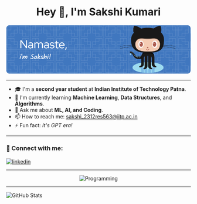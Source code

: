 <h1 align="center">Hey 👋, I'm Sakshi Kumari</h1>

<p align="center">
  <img src="https://raw.githubusercontent.com/272006Sakshi/272006Sakshi/main/github-header-image.png
" alt="Banner Image" />
</p>

---

- 🎓 I'm a **second year student** at **Indian Institute of Technology Patna**.
- 🌱 I'm currently learning **Machine Learning**, **Data Structures**, and **Algorithms**.
- 💬 Ask me about **ML, AI, and Coding**.
- 📫 How to reach me: [sakshi_2312res563@iitp.ac.in](mailto:sakshi_2312res563@iitp.ac.in)
- ⚡ Fun fact: *It's GPT era!*

---

<h3>📲 Connect with me:</h3>

<p align="left">
  
  <a href="https://www.linkedin.com/in/sakshi-kumari-b064a5296/" target="blank">
    <img align="center" src="https://img.shields.io/badge/LinkedIn-0A66C2?style=for-the-badge&logo=linkedin&logoColor=white" alt="linkedin" />
  </a>
  
</p>

---

<p align="center">
  <img src="[YOUR_PROGRAMMING_GIF_OR_IMAGE_URL](https://media4.giphy.com/media/v1.Y2lkPTc5MGI3NjExZHU3dHd5YzQ3b3Z4YWJ1bnF1aWRkMnY0dTVhbG42eWFndGQyM3V3MyZlcD12MV9pbnRlcm5hbF9naWZfYnlfaWQmY3Q9Zw/xaO6TmgQmKEQ4516sE/giphy.gif)" alt="Programming" width="400"/>
</p>

---

![GitHub Stats](https://github-readme-stats.vercel.app/api?username=272006Sakshi&show_icons=true&theme=tokyonight)

  

